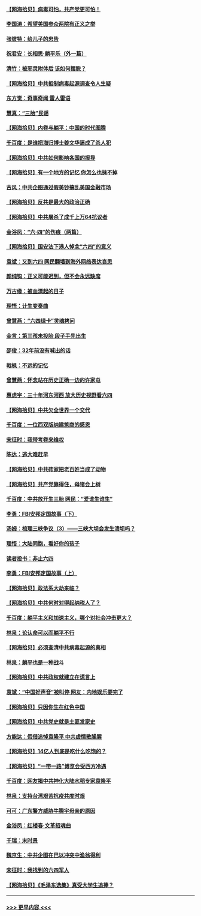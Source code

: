 #### [【网海拾贝】病毒可怕，共产党更可怕！](../pages/nsc993/n13020728.md?t=06141901) 
#### [李国涛：希望美国参众两院有正义之举](../pages/nsc993/n13020674.md?t=06141901) 
#### [张彼特：给儿子的忠告](../pages/nsc993/n13018934.md?t=06141901) 
#### [祝君安：长相思‧躺平乐（外一篇）](../pages/nsc993/n13018923.md?t=06141901) 
#### [清竹：被邪灵附体后 该如何摆脱？](../pages/nsc993/n13018877.md?t=06141901) 
#### [【网海拾贝】中共抵制病毒起源调查令人生疑](../pages/nsc993/n13017785.md?t=06141901) 
#### [东方觉：奇事奇闻 雷人雷语](../pages/nsc993/n13017577.md?t=06141901) 
#### [慧真：“三胎”民谣](../pages/nsc993/n13017394.md?t=06141901) 
#### [【网海拾贝】内卷与躺平：中国的时代图腾](../pages/nsc993/n13016128.md?t=06141901) 
#### [千百度：是谁把海归博士姜文华逼成了杀人犯](../pages/nsc993/n13015218.md?t=06141901) 
#### [【网海拾贝】中共如何影响各国的报导](../pages/nsc993/n13012599.md?t=06141901) 
#### [【网海拾贝】有一个地方的记忆 你怎么也抹不掉](../pages/nsc993/n13009802.md?t=06141901) 
#### [古风：中共企图通过假美钞搞乱美国金融市场](../pages/nsc993/n13009626.md?t=06141901) 
#### [【网海拾贝】反共是最大的政治正确](../pages/nsc993/n13007051.md?t=06141901) 
#### [【网海拾贝】中共屠杀了成千上万64抗议者](../pages/nsc993/n13002713.md?t=06141901) 
#### [金浴凤：“六·四”的伤痕（两篇）](../pages/nsc993/n13001719.md?t=06141901) 
#### [【网海拾贝】国安法下港人悼念“六四”的意义](../pages/nsc993/n13001039.md?t=06141901) 
#### [袁斌：又到六四 网民翻墙到海外网络表达哀思](../pages/nsc993/n13000995.md?t=06141901) 
#### [颜纯钩：正义可能迟到，但不会永远缺席](../pages/nsc993/n13000920.md?t=06141901) 
#### [万古缘：被血漂起的日子](../pages/nsc993/n13000914.md?t=06141901) 
#### [理悟：计生变奏曲](../pages/nsc993/n13000414.md?t=06141901) 
#### [曾慧燕：“六四绿卡”灵魂拷问](../pages/nsc993/n13000277.md?t=06141901) 
#### [金言：第三孩未投胎 段子手先出生](../pages/nsc993/n13000215.md?t=06141901) 
#### [邵俊：32年前没有喊出的话](../pages/nsc993/n13000181.md?t=06141901) 
#### [戟枫：不远的记忆](../pages/nsc993/n13000121.md?t=06141901) 
#### [曾慧燕：怀念站在历史正确一边的许家屯](../pages/nsc993/n13000073.md?t=06141901) 
#### [惠虎宇：三十年河东河西 放大历史视野看六四](../pages/nsc993/n13000018.md?t=06141901) 
#### [【网海拾贝】中共欠全世界一个交代](../pages/nsc993/n12998706.md?t=06141901) 
#### [千百度：一位西双版纳建筑商的感恩](../pages/nsc993/n12998487.md?t=06141901) 
#### [宋征时：我带考卷来维权](../pages/nsc993/n12994088.md?t=06141901) 
#### [陈达：逃大难赶早](../pages/nsc993/n12993569.md?t=06141901) 
#### [【网海拾贝】中共砖家把老百姓当成了动物](../pages/nsc993/n12993483.md?t=06141901) 
#### [【网海拾贝】共产党靠得住，母猪会上树](../pages/nsc993/n12990730.md?t=06141901) 
#### [千百度：中共放开生三胎 网民：“爱谁生谁生”](../pages/nsc993/n12990644.md?t=06141901) 
#### [李勇：FBI安邦定国故事（下）](../pages/nsc993/n12987854.md?t=06141901) 
#### [汤姆：梳理三峡争议（3）——三峡大坝会发生溃坝吗？](../pages/nsc993/n12989806.md?t=06141901) 
#### [理悟：大陆同胞，看好你的孩子](../pages/nsc993/n12989778.md?t=06141901) 
#### [读者投书：非止六四](../pages/nsc993/n12989673.md?t=06141901) 
#### [李勇：FBI安邦定国故事（上）](../pages/nsc993/n12987749.md?t=06141901) 
#### [【网海拾贝】政法系大劫来临？](../pages/nsc993/n12987596.md?t=06141901) 
#### [【网海拾贝】中共何时对得起纳税人了？](../pages/nsc993/n12985578.md?t=06141901) 
#### [千百度：躺平主义和加速主义，哪个对社会冲击更大？](../pages/nsc993/n12985512.md?t=06141901) 
#### [林泉：论认命可以而躺平不行](../pages/nsc993/n12985505.md?t=06141901) 
#### [【网海拾贝】必须查清中共病毒起源的真相](../pages/nsc993/n12984276.md?t=06141901) 
#### [林泉：躺平也是一种战斗](../pages/nsc993/n12984194.md?t=06141901) 
#### [【网海拾贝】中共政权就建立在谎言上](../pages/nsc993/n12981880.md?t=06141901) 
#### [袁斌：“中国好声音”被叫停 网友：内地娱乐要完了](../pages/nsc993/n12981826.md?t=06141901) 
#### [【网海拾贝】只因你生在红色中国](../pages/nsc993/n12979096.md?t=06141901) 
#### [【网海拾贝】中共党史就是土匪发家史](../pages/nsc993/n12976478.md?t=06141901) 
#### [方能达：假借追悼袁隆平 中共虚情散臊腥](../pages/nsc993/n12976396.md?t=06141901) 
#### [【网海拾贝】14亿人到底是吃什么吃饱的？](../pages/nsc993/n12974125.md?t=06141901) 
#### [【网海拾贝】“一带一路”博览会受西方冷遇](../pages/nsc993/n12971787.md?t=06141901) 
#### [千百度：网友揭中共神化大陆水稻专家袁隆平](../pages/nsc993/n12971733.md?t=06141901) 
#### [林泉：支持台湾艰苦抗疫共度时艰](../pages/nsc993/n12971350.md?t=06141901) 
#### [可可：广东警方威胁牛腾宇母亲的原因](../pages/nsc993/n12971100.md?t=06141901) 
#### [金浴凤：红楼春·文革招魂曲](../pages/nsc993/n12970354.md?t=06141901) 
#### [千瑞：末时景](../pages/nsc993/n12970337.md?t=06141901) 
#### [魏京生：中共企图在巴以冲突中渔翁得利](../pages/nsc993/n12970286.md?t=06141901) 
#### [宋征时：我找到的六四军人](../pages/nsc993/n12970213.md?t=06141901) 
#### [【网海拾贝】《毛泽东选集》真受大学生追捧？](../pages/nsc993/n12968779.md?t=06141901) 

----
#### [ >>> 更早内容 <<< ](../indexes/nsc993-earlier.md)

